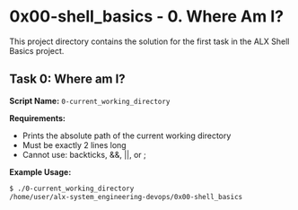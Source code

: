 # 0x00-shell_basics - 0. Where Am I?

This project directory contains the solution for the first task in the ALX Shell Basics project.

## Task 0: Where am I?
**Script Name:** `0-current_working_directory`

**Requirements:**
- Prints the absolute path of the current working directory
- Must be exactly 2 lines long
- Cannot use: backticks, &&, ||, or ;

**Example Usage:**
```bash
$ ./0-current_working_directory
/home/user/alx-system_engineering-devops/0x00-shell_basics
